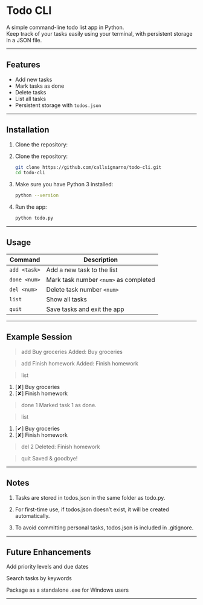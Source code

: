 # Todo CLI

A simple command-line todo list app in Python.  
Keep track of your tasks easily using your terminal, with persistent storage in a JSON file.

---

## Features

- Add new tasks
- Mark tasks as done
- Delete tasks
- List all tasks
- Persistent storage with `todos.json`

---

## Installation

1. Clone the repository:

1. Clone the repository:

    ```bash
    git clone https://github.com/callsignarno/todo-cli.git
    cd todo-cli

2. Make sure you have Python 3 installed:

    ```bash
    python --version

3. Run the app:

    ```bash
    python todo.py

---

## Usage

| Command      | Description                           |
| ------------ | ------------------------------------- |
| `add <task>` | Add a new task to the list            |
| `done <num>` | Mark task number `<num>` as completed |
| `del <num>`  | Delete task number `<num>`            |
| `list`       | Show all tasks                        |
| `quit`       | Save tasks and exit the app           |

---

## Example Session

> add Buy groceries
Added: Buy groceries

> add Finish homework
Added: Finish homework

> list
1. [✘] Buy groceries
2. [✘] Finish homework

> done 1
Marked task 1 as done.

> list
1. [✔] Buy groceries
2. [✘] Finish homework

> del 2
Deleted: Finish homework

> quit
Saved & goodbye!

---

## Notes

1. Tasks are stored in todos.json in the same folder as todo.py.

2. For first-time use, if todos.json doesn’t exist, it will be created automatically.

3. To avoid committing personal tasks, todos.json is included in .gitignore.

---

## Future Enhancements

Add priority levels and due dates

Search tasks by keywords

Package as a standalone .exe for Windows users

---






